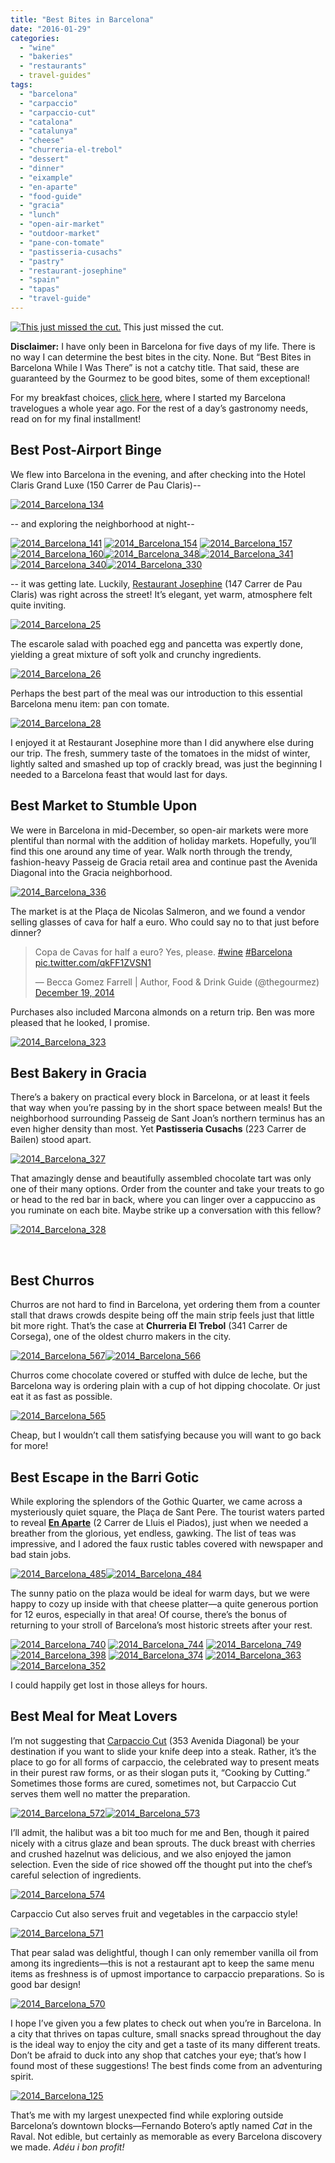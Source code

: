 ```yaml
---
title: "Best Bites in Barcelona"
date: "2016-01-29"
categories:
  - "wine"
  - "bakeries"
  - "restaurants"
  - travel-guides"
tags:
  - "barcelona"
  - "carpaccio"
  - "carpaccio-cut"
  - "catalona"
  - "catalunya"
  - "cheese"
  - "churreria-el-trebol"
  - "dessert"
  - "dinner"
  - "eixample"
  - "en-aparte"
  - "food-guide"
  - "gracia"
  - "lunch"
  - "open-air-market"
  - "outdoor-market"
  - "pane-con-tomate"
  - "pastisseria-cusachs"
  - "pastry"
  - "restaurant-josephine"
  - "spain"
  - "tapas"
  - "travel-guide"
---
```





<div class="caption">

[![This just missed the cut.](http://s3.amazonaws.com/thegourmez-wpmedia/2016/01/2014_Barcelona_739-500x333.jpg)](http://s3.amazonaws.com/thegourmez-wpmedia/2016/01/2014_Barcelona_739.jpg) This just missed the cut.</div>


**Disclaimer:** I have only been in Barcelona for five days of my life. There is no way I can determine the best bites in the city. None. But “Best Bites in Barcelona While I Was There” is not a catchy title. That said, these are guaranteed by the Gourmez to be good bites, some of them exceptional!

For my breakfast choices, [click here,](https://thegourmez.com/blog/2015/01/29/breakfast-highlights-of-the-eixample/) where I started my Barcelona travelogues a whole year ago. For the rest of a day’s gastronomy needs, read on for my final installment!

## Best Post-Airport Binge

We flew into Barcelona in the evening, and after checking into the Hotel Claris Grand Luxe (150 Carrer de Pau Claris)--

[![2014_Barcelona_134](http://s3.amazonaws.com/thegourmez-wpmedia/2016/01/2014_Barcelona_134-500x333.jpg)](http://s3.amazonaws.com/thegourmez-wpmedia/2016/01/2014_Barcelona_134.jpg)

\-- and exploring the neighborhood at night--

[![2014_Barcelona_141](http://s3.amazonaws.com/thegourmez-wpmedia/2016/01/2014_Barcelona_141-428x500.jpg)](http://s3.amazonaws.com/thegourmez-wpmedia/2016/01/2014_Barcelona_141.jpg) [![2014_Barcelona_154](http://s3.amazonaws.com/thegourmez-wpmedia/2016/01/2014_Barcelona_154-333x500.jpg)](http://s3.amazonaws.com/thegourmez-wpmedia/2016/01/2014_Barcelona_154.jpg) [![2014_Barcelona_157](http://s3.amazonaws.com/thegourmez-wpmedia/2016/01/2014_Barcelona_157-500x333.jpg)](http://s3.amazonaws.com/thegourmez-wpmedia/2016/01/2014_Barcelona_157.jpg) [![2014_Barcelona_160](http://s3.amazonaws.com/thegourmez-wpmedia/2016/01/2014_Barcelona_160-333x500.jpg)](http://s3.amazonaws.com/thegourmez-wpmedia/2016/01/2014_Barcelona_160.jpg)[![2014_Barcelona_348](http://s3.amazonaws.com/thegourmez-wpmedia/2016/01/2014_Barcelona_348-320x500.jpg)](http://s3.amazonaws.com/thegourmez-wpmedia/2016/01/2014_Barcelona_348.jpg)[![2014_Barcelona_341](http://s3.amazonaws.com/thegourmez-wpmedia/2016/01/2014_Barcelona_341-500x345.jpg)](http://s3.amazonaws.com/thegourmez-wpmedia/2016/01/2014_Barcelona_341.jpg)[![2014_Barcelona_340](http://s3.amazonaws.com/thegourmez-wpmedia/2016/01/2014_Barcelona_340-500x410.jpg)](http://s3.amazonaws.com/thegourmez-wpmedia/2016/01/2014_Barcelona_340.jpg)[![2014_Barcelona_330](http://s3.amazonaws.com/thegourmez-wpmedia/2016/01/2014_Barcelona_330-500x492.jpg)](http://s3.amazonaws.com/thegourmez-wpmedia/2016/01/2014_Barcelona_330.jpg)

\-- it was getting late. Luckily, [Restaurant Josephine](http://josephinebarcelona.es/en/en-otono-comemos-mas-porque-necesitamos-mas-nutrientes/) (147 Carrer de Pau Claris) was right across the street! It’s elegant, yet warm, atmosphere felt quite inviting.

[![2014_Barcelona_25](http://s3.amazonaws.com/thegourmez-wpmedia/2016/01/2014_Barcelona_25-500x333.jpg)](http://s3.amazonaws.com/thegourmez-wpmedia/2016/01/2014_Barcelona_25.jpg)

The escarole salad with poached egg and pancetta was expertly done, yielding a great mixture of soft yolk and crunchy ingredients.

[![2014_Barcelona_26](http://s3.amazonaws.com/thegourmez-wpmedia/2016/01/2014_Barcelona_26-500x333.jpg)](http://s3.amazonaws.com/thegourmez-wpmedia/2016/01/2014_Barcelona_26.jpg)

Perhaps the best part of the meal was our introduction to this essential Barcelona menu item: pan con tomate.

[![2014_Barcelona_28](http://s3.amazonaws.com/thegourmez-wpmedia/2016/01/2014_Barcelona_28-500x333.jpg)](http://s3.amazonaws.com/thegourmez-wpmedia/2016/01/2014_Barcelona_28.jpg)

I enjoyed it at Restaurant Josephine more than I did anywhere else during our trip. The fresh, summery taste of the tomatoes in the midst of winter, lightly salted and smashed up top of crackly bread, was just the beginning I needed to a Barcelona feast that would last for days.

## Best Market to Stumble Upon

We were in Barcelona in mid-December, so open-air markets were more plentiful than normal with the addition of holiday markets. Hopefully, you’ll find this one around any time of year. Walk north through the trendy, fashion-heavy Passeig de Gracia retail area and continue past the Avenida Diagonal into the Gracia neighborhood.

[![2014_Barcelona_336](http://s3.amazonaws.com/thegourmez-wpmedia/2016/01/2014_Barcelona_336-500x279.jpg)](http://s3.amazonaws.com/thegourmez-wpmedia/2016/01/2014_Barcelona_336.jpg)

The market is at the Plaça de Nicolas Salmeron, and we found a vendor selling glasses of cava for half a euro. Who could say no to that just before dinner?

<blockquote class="twitter-tweet"><p lang="en" dir="ltr">Copa de Cavas for half a euro? Yes, please. <a href="https://twitter.com/hashtag/wine?src=hash&amp;ref_src=twsrc%5Etfw">#wine</a> <a href="https://twitter.com/hashtag/Barcelona?src=hash&amp;ref_src=twsrc%5Etfw">#Barcelona</a> <a href="http://t.co/qkFF1ZVSN1">pic.twitter.com/qkFF1ZVSN1</a></p>&mdash; Becca Gomez Farrell | Author, Food &amp; Drink Guide (@thegourmez) <a href="https://twitter.com/thegourmez/status/545994296886054912?ref_src=twsrc%5Etfw">December 19, 2014</a></blockquote> <script async src="https://platform.twitter.com/widgets.js" charset="utf-8"></script>

Purchases also included Marcona almonds on a return trip. Ben was more pleased that he looked, I promise.

[![2014_Barcelona_323](http://s3.amazonaws.com/thegourmez-wpmedia/2016/01/2014_Barcelona_323-333x500.jpg)](http://s3.amazonaws.com/thegourmez-wpmedia/2016/01/2014_Barcelona_323.jpg)

## Best Bakery in Gracia

There’s a bakery on practical every block in Barcelona, or at least it feels that way when you’re passing by in the short space between meals! But the neighborhood surrounding Passeig de Sant Joan’s northern terminus has an even higher density than most. Yet **Pastisseria Cusachs** (223 Carrer de Bailen) stood apart.

[![2014_Barcelona_327](http://s3.amazonaws.com/thegourmez-wpmedia/2016/01/2014_Barcelona_327-351x500.jpg)](http://s3.amazonaws.com/thegourmez-wpmedia/2016/01/2014_Barcelona_327.jpg)

That amazingly dense and beautifully assembled chocolate tart was only one of their many options. Order from the counter and take your treats to go or head to the red bar in back, where you can linger over a cappuccino as you ruminate on each bite. Maybe strike up a conversation with this fellow?

[![2014_Barcelona_328](http://s3.amazonaws.com/thegourmez-wpmedia/2016/01/2014_Barcelona_328-500x343.jpg)](http://s3.amazonaws.com/thegourmez-wpmedia/2016/01/2014_Barcelona_328.jpg)

 

## Best Churros

Churros are not hard to find in Barcelona, yet ordering them from a counter stall that draws crowds despite being off the main strip feels just that little bit more right. That’s the case at **Churreria El Trebol** (341 Carrer de Corsega), one of the oldest churro makers in the city.

[![2014_Barcelona_567](http://s3.amazonaws.com/thegourmez-wpmedia/2016/01/2014_Barcelona_567-500x333.jpg)](http://s3.amazonaws.com/thegourmez-wpmedia/2016/01/2014_Barcelona_567.jpg)[![2014_Barcelona_566](http://s3.amazonaws.com/thegourmez-wpmedia/2016/01/2014_Barcelona_566-500x333.jpg)](http://s3.amazonaws.com/thegourmez-wpmedia/2016/01/2014_Barcelona_566.jpg)

Churros come chocolate covered or stuffed with dulce de leche, but the Barcelona way is ordering plain with a cup of hot dipping chocolate. Or just eat it as fast as possible.

[![2014_Barcelona_565](http://s3.amazonaws.com/thegourmez-wpmedia/2016/01/2014_Barcelona_565-333x500.jpg)](http://s3.amazonaws.com/thegourmez-wpmedia/2016/01/2014_Barcelona_565.jpg)

Cheap, but I wouldn’t call them satisfying because you will want to go back for more!

## Best Escape in the Barri Gotic

While exploring the splendors of the Gothic Quarter, we came across a mysteriously quiet square, the Plaça de Sant Pere. The tourist waters parted to reveal **[En Aparte](http://www.enaparte.es/)** (2 Carrer de Lluis el Piados), just when we needed a breather from the glorious, yet endless, gawking. The list of teas was impressive, and I adored the faux rustic tables covered with newspaper and bad stain jobs.

[![2014_Barcelona_485](http://s3.amazonaws.com/thegourmez-wpmedia/2016/01/2014_Barcelona_485-500x333.jpg)](http://s3.amazonaws.com/thegourmez-wpmedia/2016/01/2014_Barcelona_485.jpg)[![2014_Barcelona_484](http://s3.amazonaws.com/thegourmez-wpmedia/2016/01/2014_Barcelona_484-500x395.jpg)](http://s3.amazonaws.com/thegourmez-wpmedia/2016/01/2014_Barcelona_484.jpg)

The sunny patio on the plaza would be ideal for warm days, but we were happy to cozy up inside with that cheese platter—a quite generous portion for 12 euros, especially in that area! Of course, there’s the bonus of returning to your stroll of Barcelona’s most historic streets after your rest.

[![2014_Barcelona_740](http://s3.amazonaws.com/thegourmez-wpmedia/2016/01/2014_Barcelona_740-333x500.jpg)](http://s3.amazonaws.com/thegourmez-wpmedia/2016/01/2014_Barcelona_740.jpg) [![2014_Barcelona_744](http://s3.amazonaws.com/thegourmez-wpmedia/2016/01/2014_Barcelona_744-366x500.jpg)](http://s3.amazonaws.com/thegourmez-wpmedia/2016/01/2014_Barcelona_744.jpg) [![2014_Barcelona_749](http://s3.amazonaws.com/thegourmez-wpmedia/2016/01/2014_Barcelona_749-379x500.jpg)](http://s3.amazonaws.com/thegourmez-wpmedia/2016/01/2014_Barcelona_749.jpg) [![2014_Barcelona_398](http://s3.amazonaws.com/thegourmez-wpmedia/2016/01/2014_Barcelona_398-333x500.jpg)](http://s3.amazonaws.com/thegourmez-wpmedia/2016/01/2014_Barcelona_398.jpg) [![2014_Barcelona_374](http://s3.amazonaws.com/thegourmez-wpmedia/2016/01/2014_Barcelona_374-333x500.jpg)](http://s3.amazonaws.com/thegourmez-wpmedia/2016/01/2014_Barcelona_374.jpg) [![2014_Barcelona_363](http://s3.amazonaws.com/thegourmez-wpmedia/2016/01/2014_Barcelona_363-333x500.jpg)](http://s3.amazonaws.com/thegourmez-wpmedia/2016/01/2014_Barcelona_363.jpg) [![2014_Barcelona_352](http://s3.amazonaws.com/thegourmez-wpmedia/2016/01/2014_Barcelona_352-333x500.jpg)](http://s3.amazonaws.com/thegourmez-wpmedia/2016/01/2014_Barcelona_352.jpg)

I could happily get lost in those alleys for hours.

## Best Meal for Meat Lovers

I’m not suggesting that [Carpaccio Cut](http://www.carpacciocut.com/) (353 Avenida Diagonal) be your destination if you want to slide your knife deep into a steak. Rather, it’s the place to go for all forms of carpaccio, the celebrated way to present meats in their purest raw forms, or as their slogan puts it, “Cooking by Cutting.” Sometimes those forms are cured, sometimes not, but Carpaccio Cut serves them well no matter the preparation.

[![2014_Barcelona_572](http://s3.amazonaws.com/thegourmez-wpmedia/2016/01/2014_Barcelona_572-500x333.jpg)](http://s3.amazonaws.com/thegourmez-wpmedia/2016/01/2014_Barcelona_572.jpg)[![2014_Barcelona_573](http://s3.amazonaws.com/thegourmez-wpmedia/2016/01/2014_Barcelona_573-453x500.jpg)](http://s3.amazonaws.com/thegourmez-wpmedia/2016/01/2014_Barcelona_573.jpg)

I’ll admit, the halibut was a bit too much for me and Ben, though it paired nicely with a citrus glaze and bean sprouts. The duck breast with cherries and crushed hazelnut was delicious, and we also enjoyed the jamon selection. Even the side of rice showed off the thought put into the chef’s careful selection of ingredients.

[![2014_Barcelona_574](http://s3.amazonaws.com/thegourmez-wpmedia/2016/01/2014_Barcelona_574-500x431.jpg)](http://s3.amazonaws.com/thegourmez-wpmedia/2016/01/2014_Barcelona_574.jpg)

Carpaccio Cut also serves fruit and vegetables in the carpaccio style!

[![2014_Barcelona_571](http://s3.amazonaws.com/thegourmez-wpmedia/2016/01/2014_Barcelona_571-500x333.jpg)](http://s3.amazonaws.com/thegourmez-wpmedia/2016/01/2014_Barcelona_571.jpg)

That pear salad was delightful, though I can only remember vanilla oil from among its ingredients—this is not a restaurant apt to keep the same menu items as freshness is of upmost importance to carpaccio preparations. So is good bar design!

[![2014_Barcelona_570](http://s3.amazonaws.com/thegourmez-wpmedia/2016/01/2014_Barcelona_570-333x500.jpg)](http://s3.amazonaws.com/thegourmez-wpmedia/2016/01/2014_Barcelona_570.jpg)

I hope I’ve given you a few plates to check out when you’re in Barcelona. In a city that thrives on tapas culture, small snacks spread throughout the day is the ideal way to enjoy the city and get a taste of its many different treats. Don’t be afraid to duck into any shop that catches your eye; that’s how I found most of these suggestions! The best finds come from an adventuring spirit.

[![2014_Barcelona_125](http://s3.amazonaws.com/thegourmez-wpmedia/2016/01/2014_Barcelona_125-500x333.jpg)](http://s3.amazonaws.com/thegourmez-wpmedia/2016/01/2014_Barcelona_125.jpg)

That’s me with my largest unexpected find while exploring outside Barcelona’s downtown blocks—Fernando Botero’s aptly named _Cat_ in the Raval. Not edible, but certainly as memorable as every Barcelona discovery we made. _Adéu i bon profit!_
